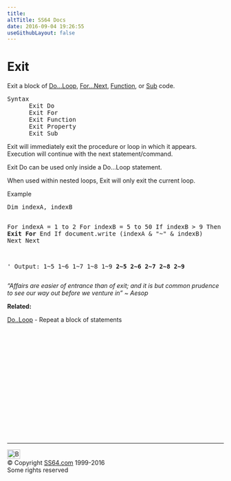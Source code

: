 ```yaml
---
title:
altTitle: SS64 Docs
date: 2016-09-04 19:26:55
useGithubLayout: false
---
```

<!-- #BeginLibraryItem "/Library/head_vb.lbi" --><!-- #EndLibraryItem --><h1>Exit</h1> 
<p>Exit a block of <a href="do.html">Do...Loop</a>, <a href="for.html">For...Next</a>, <a href="function.html">Function</a>, or <a href="sub.html">Sub</a> code. </p>
<pre>Syntax
      Exit Do
      Exit For
      Exit Function
      Exit Property
      Exit Sub</pre>
<p>Exit will immediately exit the  procedure or loop in which it appears. Execution will continue with the next statement/command.</p>
<p><span class="code">Exit Do</span> can be used only inside a <span class="code">Do...Loop</span> statement. </p>
<p>When used within nested  loops, <span class="code">Exit</span> will only exit the current loop.</p>
<p> Example</p>
<pre>Dim indexA, indexB

For indexA = 1 to 2
    For indexB = 5 to 50
        If indexB &gt; 9 Then
            <b>Exit For</b>
        End If
        document.write (indexA &amp; "~" &amp; indexB)
    Next
Next

' Output: 1~5 1~6 1~7 1~8 1~9 <b>2~5 2~6 2~7 2~8 2~9</b></pre>
<p class="quote"><i>“Affairs are easier of entrance than of exit; and it is but common prudence to see our way out before we venture in” ~ Aesop</i></p><p><b>Related:</b></p>
<p> <a href="do.html">Do..Loop</a> - Repeat a block of statements</p><!-- #BeginLibraryItem "/Library/foot_vb.lbi" --><p><script async="" src="//pagead2.googlesyndication.com/pagead/js/adsbygoogle.js"></script>
<!-- VB300 -->
<ins class="adsbygoogle" style="display:inline-block;width:300px;height:250px" data-ad-client="ca-pub-6140977852749469" data-ad-slot="1683739502"></ins>
<script>
(adsbygoogle = window.adsbygoogle || []).push({});
</script></p>
<hr>
<div id="bl" class="footer"><a href="#"><img src="../images/top.png" width="30" height="22" alt="Back to the Top"></a></div>
<div id="br" class="footer, tagline">© Copyright <a href="http://ss64.com/">SS64.com</a> 1999-2016<br>
Some rights reserved</div><!-- #EndLibraryItem -->

